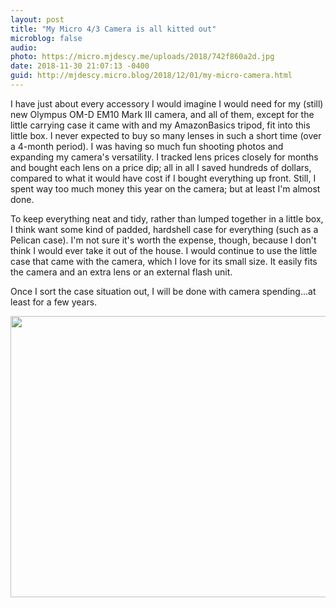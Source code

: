 ```yaml
---
layout: post
title: "My Micro 4/3 Camera is all kitted out"
microblog: false
audio: 
photo: https://micro.mjdescy.me/uploads/2018/742f860a2d.jpg
date: 2018-11-30 21:07:13 -0400
guid: http://mjdescy.micro.blog/2018/12/01/my-micro-camera.html
---
```

I have just about every accessory I would imagine I would need for my (still) new Olympus OM-D EM10 Mark III camera, and all of them, except for the little carrying case it came with and my AmazonBasics tripod, fit into this little box. I never expected to buy so many lenses in such a short time (over a 4-month period). I was having so much fun shooting photos and expanding my camera's versatility. I tracked lens prices closely for months and bought each lens on a price dip; all in all I saved hundreds of dollars, compared to what it would have cost if I bought everything up front. Still, I spent way too much money this year on the camera; but at least I'm almost done.

To keep everything neat and tidy, rather than lumped together in a little box, I think want some kind of padded, hardshell case for everything (such as a Pelican case). I'm not sure it's worth the expense, though, because I don't think I would ever take it out of the house. I would continue to use the little case that came with the camera, which I love for its small size. It easily fits the camera and an extra lens or an external flash unit.

Once I sort the case situation out, I will be done with camera spending...at least for a few years.

<img src="https://micro.mjdescy.me/uploads/2018/742f860a2d.jpg" width="600" height="450" />

